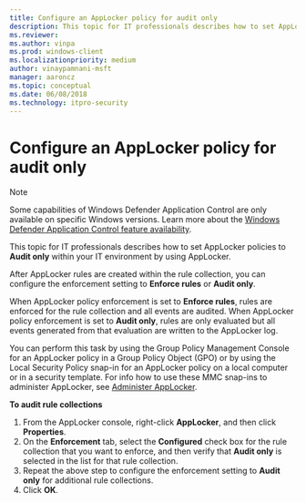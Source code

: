 ```yaml
---
title: Configure an AppLocker policy for audit only
description: This topic for IT professionals describes how to set AppLocker policies to Audit only within your IT environment by using AppLocker.
ms.reviewer: 
ms.author: vinpa
ms.prod: windows-client
ms.localizationpriority: medium
author: vinaypamnani-msft
manager: aaroncz
ms.topic: conceptual
ms.date: 06/08/2018
ms.technology: itpro-security
---
```


# Configure an AppLocker policy for audit only

>[!NOTE]
>Some capabilities of Windows Defender Application Control are only available on specific Windows versions. Learn more about the [Windows Defender Application Control feature availability](/windows/security/threat-protection/windows-defender-application-control/feature-availability).

This topic for IT professionals describes how to set AppLocker policies to **Audit only** within your IT environment by using AppLocker.

After AppLocker rules are created within the rule collection, you can configure the enforcement setting to **Enforce rules** or **Audit only**.

When AppLocker policy enforcement is set to **Enforce rules**, rules are enforced for the rule collection and all events are audited. When AppLocker policy enforcement is set to **Audit only**, rules are only evaluated but all events generated from that evaluation are written to the AppLocker log.
 
You can perform this task by using the Group Policy Management Console for an AppLocker policy in a Group Policy Object (GPO) or by using the Local Security Policy snap-in for an AppLocker policy on a local computer or in a security template. For info how to use these MMC snap-ins to administer AppLocker, see [Administer AppLocker](administer-applocker.md#bkmk-using-snapins).

**To audit rule collections**

1.  From the AppLocker console, right-click **AppLocker**, and then click **Properties**.
2.  On the **Enforcement** tab, select the **Configured** check box for the rule collection that you want to enforce, and then verify that **Audit only** is selected in the list for that rule collection.
3.  Repeat the above step to configure the enforcement setting to **Audit only** for additional rule collections.
4.  Click **OK**.
